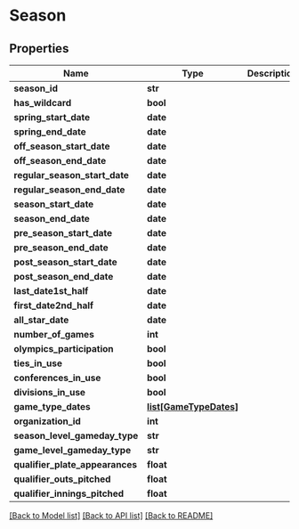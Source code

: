 # Season

## Properties
Name | Type | Description | Notes
------------ | ------------- | ------------- | -------------
**season_id** | **str** |  | [optional] 
**has_wildcard** | **bool** |  | [optional] 
**spring_start_date** | **date** |  | [optional] 
**spring_end_date** | **date** |  | [optional] 
**off_season_start_date** | **date** |  | [optional] 
**off_season_end_date** | **date** |  | [optional] 
**regular_season_start_date** | **date** |  | [optional] 
**regular_season_end_date** | **date** |  | [optional] 
**season_start_date** | **date** |  | [optional] 
**season_end_date** | **date** |  | [optional] 
**pre_season_start_date** | **date** |  | [optional] 
**pre_season_end_date** | **date** |  | [optional] 
**post_season_start_date** | **date** |  | [optional] 
**post_season_end_date** | **date** |  | [optional] 
**last_date1st_half** | **date** |  | [optional] 
**first_date2nd_half** | **date** |  | [optional] 
**all_star_date** | **date** |  | [optional] 
**number_of_games** | **int** |  | [optional] 
**olympics_participation** | **bool** |  | [optional] 
**ties_in_use** | **bool** |  | [optional] 
**conferences_in_use** | **bool** |  | [optional] 
**divisions_in_use** | **bool** |  | [optional] 
**game_type_dates** | [**list[GameTypeDates]**](GameTypeDates.md) |  | [optional] 
**organization_id** | **int** |  | [optional] 
**season_level_gameday_type** | **str** |  | [optional] 
**game_level_gameday_type** | **str** |  | [optional] 
**qualifier_plate_appearances** | **float** |  | [optional] 
**qualifier_outs_pitched** | **float** |  | [optional] 
**qualifier_innings_pitched** | **float** |  | [optional] 

[[Back to Model list]](../README.md#documentation-for-models) [[Back to API list]](../README.md#documentation-for-api-endpoints) [[Back to README]](../README.md)

